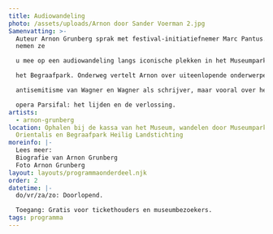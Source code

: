 ```yaml
---
title: Audiowandeling
photo: /assets/uploads/Arnon door Sander Voerman 2.jpg
Samenvatting: >-
  Auteur Arnon Grunberg sprak met festival-initiatiefnemer Marc Pantus. Samen
  nemen ze

  u mee op een audiowandeling langs iconische plekken in het Museumpark Orientalis en

  het Begraafpark. Onderweg vertelt Arnon over uiteenlopende onderwerpen, zoals het

  antisemitisme van Wagner en Wagner als schrijver, maar vooral over het thema van de

  opera Parsifal: het lijden en de verlossing.
artists:
  - arnon-grunberg
location: Ophalen bij de kassa van het Museum, wandelen door Museumpark
  Orientalis en Begraafpark Heilig Landstichting
moreinfo: |-
  Lees meer:
  Biografie van Arnon Grunberg
  Foto Arnon Grunberg
layout: layouts/programmaonderdeel.njk
order: 2
datetime: |-
  do/vr/za/zo: Doorlopend.

  Toegang: Gratis voor tickethouders en museumbezoekers.
tags: programma
---
```

